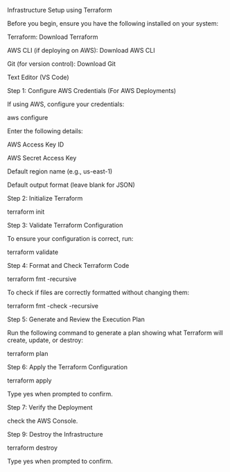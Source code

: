 Infrastructure Setup using Terraform

Before you begin, ensure you have the following installed on your system:

Terraform: Download Terraform

AWS CLI (if deploying on AWS): Download AWS CLI

Git (for version control): Download Git

Text Editor (VS Code)

Step 1: Configure AWS Credentials (For AWS Deployments)

If using AWS, configure your credentials:

aws configure

Enter the following details:

AWS Access Key ID

AWS Secret Access Key

Default region name (e.g., us-east-1)

Default output format (leave blank for JSON)

Step 2: Initialize Terraform

terraform init

Step 3: Validate Terraform Configuration

To ensure your configuration is correct, run:

terraform validate

Step 4: Format and Check Terraform Code

terraform fmt -recursive

To check if files are correctly formatted without changing them:

terraform fmt -check -recursive

Step 5: Generate and Review the Execution Plan

Run the following command to generate a plan showing what Terraform will create, update, or destroy:

terraform plan

Step 6: Apply the Terraform Configuration

terraform apply

Type yes when prompted to confirm.

Step 7: Verify the Deployment

 check the AWS Console.


Step 9: Destroy the Infrastructure

terraform destroy

Type yes when prompted to confirm.